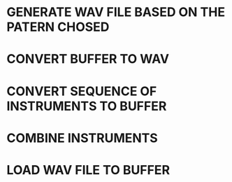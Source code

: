 # GENERATE WAV FILE BASED ON THE PATERN CHOSED 

# CONVERT BUFFER TO WAV 

# CONVERT SEQUENCE OF INSTRUMENTS TO BUFFER 

# COMBINE INSTRUMENTS 

# LOAD WAV FILE TO BUFFER 

